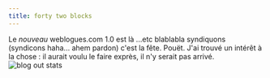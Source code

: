 ```yaml
---
title: forty two blocks
---
```


Le _nouveau_ weblogues.com 1.0 est là ...etc blablabla syndiquons (syndicons
haha... ahem pardon) c'est la fête. Pouët. J'ai trouvé un intérêt à la chose :
il aurait voulu le faire exprès, il n'y serait pas arrivé.  
![blog out stats](http://oz.wizard.free.fr/pics/blogoutstats.png)

